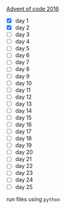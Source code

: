 [Advent of code 2016](https://adventofcode.com/2016)

-   [x] day 1
-   [x] day 2
-   [ ] day 3
-   [ ] day 4
-   [ ] day 5
-   [ ] day 6
-   [ ] day 7
-   [ ] day 8
-   [ ] day 9
-   [ ] day 10
-   [ ] day 11
-   [ ] day 12
-   [ ] day 13
-   [ ] day 14
-   [ ] day 15
-   [ ] day 16
-   [ ] day 17
-   [ ] day 18
-   [ ] day 19
-   [ ] day 20
-   [ ] day 21
-   [ ] day 22
-   [ ] day 23
-   [ ] day 24
-   [ ] day 25

run files using `python`
